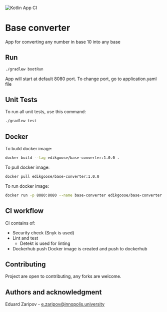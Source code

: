 ![Kotlin App CI](https://github.com/edikgoose/iu-devops/actions/workflows/kotlin_app_ci.yml/badge.svg)

# Base converter
App for converting any number in base 10 into any base

## Run

```bash
./gradlew bootRun
```
App will start at default 8080 port.
To change port, go to application.yaml file

## Unit Tests
To run all unit tests, use this command:
```bash
./gradlew test
```

## Docker
To build docker image:
```bash
docker build --tag edikgoose/base-converter:1.0.0 .
```

To pull docker image:
```bash
docker pull edikgoose/base-converter:1.0.0 
```

To run docker image:
```bash
docker run -p 8080:8080 --name base-converter edikgoose/base-converter:1.0.0
```

## CI workflow
CI contains of:
* Security check (Snyk is used)
* Lint and test 
    * Detekt is used for linting
* Dockerhub push
    Docker image is created and push to dockerhub 

## Contributing
Project are open to contributing, any forks are welcome.

## Authors and acknowledgment
Eduard Zaripov - e.zaripov@innopolis.university
